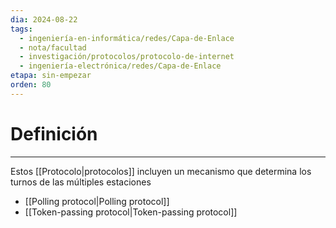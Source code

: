 ```yaml
---
dia: 2024-08-22
tags:
  - ingeniería-en-informática/redes/Capa-de-Enlace
  - nota/facultad
  - investigación/protocolos/protocolo-de-internet
  - ingeniería-electrónica/redes/Capa-de-Enlace
etapa: sin-empezar
orden: 80
---
```

# Definición
---
Estos [[Protocolo|protocolos]] incluyen un mecanismo que determina los turnos de las múltiples estaciones 
* [[Polling protocol|Polling protocol]]
* [[Token-passing protocol|Token-passing protocol]]

